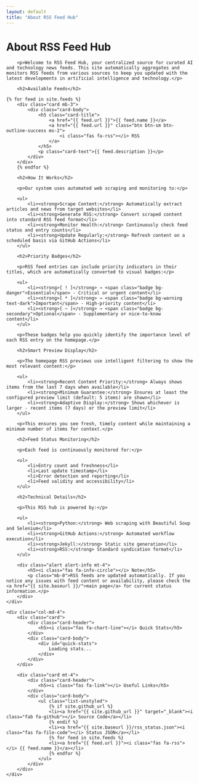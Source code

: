```yaml
---
layout: default
title: "About RSS Feed Hub"
---
```


<div class="row">
    <div class="col-md-8">
        <h1>About RSS Feed Hub</h1>
        
        <p>Welcome to RSS Feed Hub, your centralized source for curated AI and technology news feeds. This site automatically aggregates and monitors RSS feeds from various sources to keep you updated with the latest developments in artificial intelligence and technology.</p>
        
        <h2>Available Feeds</h2>
        
    {% for feed in site.feeds %}
        <div class="card mb-3">
            <div class="card-body">
                <h5 class="card-title">
                    <a href="{{ feed.url }}">{{ feed.name }}</a>
                    <a href="{{ feed.url }}" class="btn btn-sm btn-outline-success ms-2">
                        <i class="fas fa-rss"></i> RSS
                    </a>
                </h5>
                <p class="card-text">{{ feed.description }}</p>
            </div>
        </div>
        {% endfor %}
        
        <h2>How It Works</h2>
        
        <p>Our system uses automated web scraping and monitoring to:</p>
        
        <ul>
            <li><strong>Scrape Content:</strong> Automatically extract articles and news from target websites</li>
            <li><strong>Generate RSS:</strong> Convert scraped content into standard RSS feed format</li>
            <li><strong>Monitor Health:</strong> Continuously check feed status and entry counts</li>
            <li><strong>Update Regularly:</strong> Refresh content on a scheduled basis via GitHub Actions</li>
        </ul>
        
        <h2>Priority Badges</h2>
        
        <p>RSS feed entries can include priority indicators in their titles, which are automatically converted to visual badges:</p>
        
        <ul>
            <li><strong>[ ! ]</strong> → <span class="badge bg-danger">Essential</span> - Critical or urgent content</li>
            <li><strong>[ * ]</strong> → <span class="badge bg-warning text-dark">Important</span> - High-priority content</li>
            <li><strong>[ ~ ]</strong> → <span class="badge bg-secondary">Optional</span> - Supplementary or nice-to-know content</li>
        </ul>
        
        <p>These badges help you quickly identify the importance level of each RSS entry on the homepage.</p>
        
        <h2>Smart Preview Display</h2>
        
        <p>The homepage RSS previews use intelligent filtering to show the most relevant content:</p>
        
        <ul>
            <li><strong>Recent Content Priority:</strong> Always shows items from the last 7 days when available</li>
            <li><strong>Minimum Guarantee:</strong> Ensures at least the configured preview limit (default: 5 items) are shown</li>
            <li><strong>Adaptive Display:</strong> Shows whichever is larger - recent items (7 days) or the preview limit</li>
        </ul>
        
        <p>This ensures you see fresh, timely content while maintaining a minimum number of items for context.</p>
        
        <h2>Feed Status Monitoring</h2>
        
        <p>Each feed is continuously monitored for:</p>
        
        <ul>
            <li>Entry count and freshness</li>
            <li>Last update timestamp</li>
            <li>Error detection and reporting</li>
            <li>Feed validity and accessibility</li>
        </ul>
        
        <h2>Technical Details</h2>
        
        <p>This RSS hub is powered by:</p>
        
        <ul>
            <li><strong>Python:</strong> Web scraping with Beautiful Soup and Selenium</li>
            <li><strong>GitHub Actions:</strong> Automated workflow execution</li>
            <li><strong>Jekyll:</strong> Static site generation</li>
            <li><strong>RSS:</strong> Standard syndication format</li>
        </ul>
        
        <div class="alert alert-info mt-4">
            <h5><i class="fas fa-info-circle"></i> Note</h5>
            <p class="mb-0">RSS feeds are updated automatically. If you notice any issues with feed content or availability, please check the <a href="{{ site.baseurl }}/">main page</a> for current status information.</p>
        </div>
    </div>
    
    <div class="col-md-4">
        <div class="card">
            <div class="card-header">
                <h5><i class="fas fa-chart-line"></i> Quick Stats</h5>
            </div>
            <div class="card-body">
                <div id="quick-stats">
                    Loading stats...
                </div>
            </div>
        </div>
        
        <div class="card mt-4">
            <div class="card-header">
                <h5><i class="fas fa-link"></i> Useful Links</h5>
            </div>
            <div class="card-body">
                <ul class="list-unstyled">
                    {% if site.github_url %}
                    <li><a href="{{ site.github_url }}" target="_blank"><i class="fab fa-github"></i> Source Code</a></li>
                    {% endif %}
                    <li><a href="{{ site.baseurl }}/rss_status.json"><i class="fas fa-file-code"></i> Status JSON</a></li>
                    {% for feed in site.feeds %}
                    <li><a href="{{ feed.url }}"><i class="fas fa-rss"></i> {{ feed.name }}</a></li>
                    {% endfor %}
                </ul>
            </div>
        </div>
    </div>
</div>

<script>
document.addEventListener('DOMContentLoaded', function() {
    // Load quick stats
    fetch('/rss_status.json')
        .then(response => response.json())
        .then(data => {
            let totalEntries = 0;
            let healthyFeeds = 0;
            let totalFeeds = 0;
            
            if (data.feeds) {
                Object.values(data.feeds).forEach(feed => {
                    totalFeeds++;
                    if (feed.status === 'healthy') {
                        healthyFeeds++;
                    }
                    totalEntries += feed.entry_count || 0;
                });
            }
            
            const statsHtml = `
                <div class="row text-center">
                    <div class="col-6">
                        <h3 class="text-primary">${totalFeeds}</h3>
                        <small>Total Feeds</small>
                    </div>
                    <div class="col-6">
                        <h3 class="text-success">${healthyFeeds}</h3>
                        <small>Healthy Feeds</small>
                    </div>
                    <div class="col-12 mt-3">
                        <h3 class="text-info">${totalEntries}</h3>
                        <small>Total Entries</small>
                    </div>
                </div>
                <hr>
                <small class="text-muted">
                    Last updated: ${data.timestamp ? new Date(data.timestamp).toLocaleString() : 'Unknown'}
                </small>
            `;
            
            document.getElementById('quick-stats').innerHTML = statsHtml;
        })
        .catch(error => {
            console.error('Error loading stats:', error);
            document.getElementById('quick-stats').innerHTML = 
                '<div class="text-muted">Unable to load statistics</div>';
        });
});
</script>
